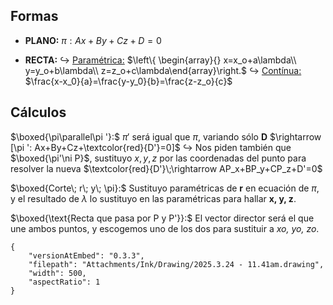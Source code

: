 
## Formas

- **PLANO:** $\pi : Ax+By+Cz+D=0$

- **RECTA:**
	$\hookrightarrow$ <u>Paramétrica:</u> $\left\{ \begin{array}{} x=x_o+a\lambda\\ y=y_o+b\lambda\\ z=z_o+c\lambda\end{array}\right.$
	$\hookrightarrow$ <u>Contínua:</u> $\frac{x-x_0}{a}=\frac{y-y_0}{b}=\frac{z-z_o}{c}$

  

## Cálculos


$\boxed{\pi\parallel\pi '}:$ $\pi '$ será igual que $\pi$, variando sólo **D** $\rightarrow [\pi ': Ax+By+Cz+\textcolor{red}{D'}=0]$
	$\hookrightarrow$ Nos piden también que $\boxed{\pi'\ni P}$, sustituyo $x,\, y,\, z$ por las coordenadas del punto para resolver la nueva $\textcolor{red}{D'}\;\rightarrow AP_x+BP_y+CP_z+D'=0$

$\boxed{Corte\; r\; y\; \pi}:$  Sustituyo paramétricas de **r** en ecuación de $\pi$,  y el resultado de $\lambda$ lo sustituyo en las paramétricas para hallar **x, y, z**.

$\boxed{\text{Recta que pasa por P y P'}}:$ El vector director será el que une ambos puntos, y escogemos uno de los dos para sustituir a *xo, yo, zo*. 

```handdrawn-ink
{
	"versionAtEmbed": "0.3.3",
	"filepath": "Attachments/Ink/Drawing/2025.3.24 - 11.41am.drawing",
	"width": 500,
	"aspectRatio": 1
}
```


